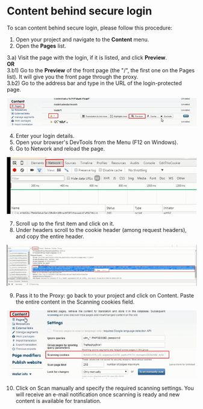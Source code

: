 # Content behind secure login

To scan content behind secure login, please follow this procedure:  
  
1) Open your project and navigate to the **Content** menu.  
2) Open the **Pages** list.  

3.a) Visit the page with the login, if it is listed, and click **Preview**.  
**OR**  
3.b1) Go to the **Preview** of the front page (the "/", the first one on the Pages list). It will give you the front page through the proxy.  
3.b2) Go to the address bar and type in the URL of the login-protected page.  
  
![Login page through the proxy](../img/preview_login.jpg)  

4) Enter your login details.  
5) Open your browser's DevTools from the Menu (F12 on Windows).  
6) Go to Network and reload the page.  
  
![Getting the cookie](../img/network_dev.jpg)   
  
7) Scroll up to the first item and click on it.  
8) Under headers scroll to the cookie header (among request headers), and copy the entire header.  
  
![Cookie header](../img/cookie_header.jpg)   
  
9) Pass it to the Proxy: go back to your project and click on Content. Paste the entire content in the Scanning cookies field.  

![Passing the cookie to the proxy](/img/pass_cookie.jpg)
  
10) Click on Scan manually and specify the required scanning settings. You will receive an e-mail notification once scanning is ready and new content is available for translation.
